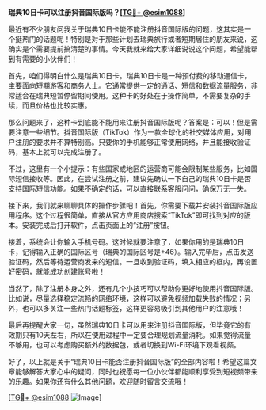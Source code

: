 **瑞典10日卡可以注册抖音国际版吗？[[TG💪+ @esim1088](https://t.me/s/esim1088)]**

最近有不少朋友问我关于瑞典10日卡能不能注册抖音国际版的问题，这其实是一个挺热门的话题呢！特别是对于那些计划去瑞典旅行或者短期居住的朋友来说，这确实是个需要提前搞清楚的事情。今天我就来给大家详细说说这个问题，希望能帮到有需要的小伙伴们！

首先，咱们得明白什么是瑞典10日卡。瑞典10日卡是一种预付费的移动通信卡，主要面向短期游客和商务人士。它通常提供一定的通话、短信和数据流量服务，非常适合在瑞典短暂停留期间使用。这种卡的好处在于操作简单，不需要复杂的手续，而且价格也比较实惠。

那么问题来了，这种卡到底能不能用来注册抖音国际版呢？答案是：可以！但是需要注意一些细节。抖音国际版（TikTok）作为一款全球化的社交媒体应用，对用户注册的要求并不算特别高。只要你的手机能够正常使用网络，并且能接收验证码，基本上就可以完成注册了。

不过，这里有一个小提示：有些国家或地区的运营商可能会限制某些服务，比如国际短信接收等。因此，在尝试注册之前，建议先确认一下自己的瑞典10日卡是否支持国际短信功能。如果不确定的话，可以直接联系客服问问，确保万无一失。

接下来，我们就来聊聊具体的操作步骤吧！首先，你需要下载并安装抖音国际版应用程序。这个过程很简单，直接从官方应用商店搜索“TikTok”即可找到对应的版本。安装完成后打开软件，点击页面上的“注册”按钮。

接着，系统会让你输入手机号码。这时候就要注意了，如果你用的是瑞典10日卡，记得输入正确的国际区号（瑞典的国际区号是+46）。输入完毕后，点击发送验证码，然后等待运营商发来的短信。一旦收到验证码，填入相应的框内，再设置好密码，就能成功创建账号啦！

当然了，除了注册本身之外，还有几个小技巧可以帮助你更好地使用抖音国际版。比如说，尽量选择稳定流畅的网络环境，这样可以避免视频加载失败的情况；另外，也可以多关注一些热门话题标签，这样更容易吸引到其他用户的注意哦！

最后再提醒大家一句，虽然瑞典10日卡可以用来注册抖音国际版，但毕竟它的有效期只有10天左右，所以在使用过程中一定要合理规划流量消耗。如果觉得流量不够用，也可以考虑购买额外的数据包，或者切换到Wi-Fi环境下观看视频。

好了，以上就是关于“瑞典10日卡能否注册抖音国际版”的全部内容啦！希望这篇文章能够解答大家心中的疑问，同时也祝愿每一位小伙伴都能顺利享受到短视频带来的乐趣。如果你还有什么其他问题，欢迎随时留言交流哦！

[[TG💪+ @esim1088](https://t.me/s/esim1088) ![Image](https://i.postimg.cc/4NQfJmqS/Snipaste-2025-05-13-00-14-12.png)]